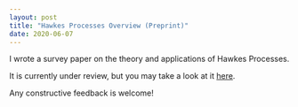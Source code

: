 ```yaml
---
layout: post
title: "Hawkes Processes Overview (Preprint)"
date: 2020-06-07
---
```


I wrote a survey paper on the theory and applications of Hawkes Processes.

It is currently under review, but you may take a look at it [here](/_posts/UPDATEDHawkes_Processes_Modelling_Inference_and_Control.pdf).

Any constructive feedback is welcome!